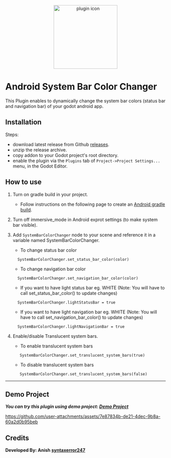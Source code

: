 <p align="center">
   <img width="200" src="plugin/demo/icon.png?raw=true" alt="plugin icon">
</p>

# Android System Bar Color Changer

This Plugin enables to dynamically change the system bar colors (status bar and navigation bar) of your godot android app.

## Installation
Steps:
- download latest release from Github [releases](https://github.com/syntaxerror247/godot-android-system-bar-color-changer/releases).
- unzip the release archive.
- copy addon to your Godot project's root directory.
- enable the plugin via the `Plugins` tab of `Project->Project Settings...` menu, in the Godot Editor.

## How to use
1. Turn on gradle build in your project.
   - Follow instructions on the following page to create an [Android gradle build](https://docs.godotengine.org/en/stable/tutorials/export/android_gradle_build.html).

2. Turn off immersive_mode in Android exprot settings (to make system bar visible).

3. Add `SystemBarColorChanger` node to your scene and reference it in a variable named SystemBarColorChanger.
   - To change status bar color
   ```
     SystemBarColorChanger.set_status_bar_color(color)
   ```
   - To change navigation bar color
   ```
     SystemBarColorChanger.set_navigation_bar_color(color)
   ```
   - If you want to have light status bar eg. WHITE (Note: You will have to call set_status_bar_color() to update changes)
   ```
     SystemBarColorChanger.lightStatusBar = true
   ```
   - If you want to have light navigation bar eg. WHITE (Note: You will have to call set_navigation_bar_color() to update changes)
   ```
     SystemBarColorChanger.lightNavigationBar = true
   ```
4. Enable/disable Translucent system bars.
   - To enable translucent system bars
   ```
      SystemBarColorChanger.set_translucent_system_bars(true)
   ```
   - To disable translucent system bars
   ```
      SystemBarColorChanger.set_translucent_system_bars(false)
   ```

---
## Demo Project
***You can try this plugin using demo project: [Demo Project](plugin/demo)***

https://github.com/user-attachments/assets/7e87834b-de21-4dec-9b8a-60a2d0b95beb

## Credits
**Developed By: Anish [syntaxerror247](https://github.com/syntaxerror247)**
